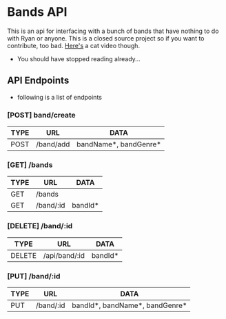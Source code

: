 # Bands API

This is an api for interfacing with a bunch of bands that have nothing to do with Ryan or anyone. This is a closed source project so if you want to contribute, too bad. [Here's]() a cat video though.

* You should have stopped reading already...

## API Endpoints

* following is a list of endpoints

### [POST] band/create

| TYPE | URL       | DATA                  |
| ---- | --------- | --------------------- |
| POST | /band/add | bandName*, bandGenre* |

### [GET] /bands

| TYPE | URL       | DATA     |
| ---- | --------- | -------- |
| GET  | /bands    |          |
| GET  | /band/:id | bandId\* |

### [DELETE] /band/:id

| TYPE   | URL           | DATA     |
| ------ | ------------- | -------- |
| DELETE | /api/band/:id | bandId\* |

### [PUT] /band/:id

| TYPE | URL       | DATA                            |
| ---- | --------- | ------------------------------- |
| PUT  | /band/:id | bandId*, bandName*, bandGenre\* |
